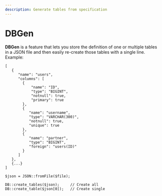 ```yaml
---
description: Generate tables from specification
---
```


# DBGen

**DBGen** is a feature that lets you store the definition of one or multiple tables in a JSON file and then easily re-create those tables with a single line. Example:

```
[
   {
      "name": "users",
      "columns": [
        {
            "name": "ID",
            "type": "BIGINT",
            "notnull": true,
            "primary": true
        },
        {
           "name": "username",
           "type": "VARCHAR(300)",
           "notnull": true,
           "unique": true
        },
        {
           "name": "partner",
           "type": "BIGINT",
           "foreign": "users(ID)"
        }
      ]
   },
   {...}
]
```

```
$json = JSON::fromFile($file);

DB::create_tables($json);     // Create all
DB::create_table($json[0]);   // Create single
```
